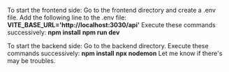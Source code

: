 To start the frontend side:
Go to the frontend directory and create a .env file.
Add the following line to the .env file:
**VITE_BASE_URL='http://localhost:3030/api'**
Execute these commands successively:
**npm install**
**npm run dev**

To start the backend side:
Go to the backend directory.
Execute these commands successively:
**npm install**
**npx nodemon**
Let me know if there's may be troubles.
